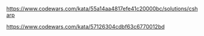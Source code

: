 https://www.codewars.com/kata/55a14aa4817efe41c20000bc/solutions/csharp

https://www.codewars.com/kata/57126304cdbf63c6770012bd